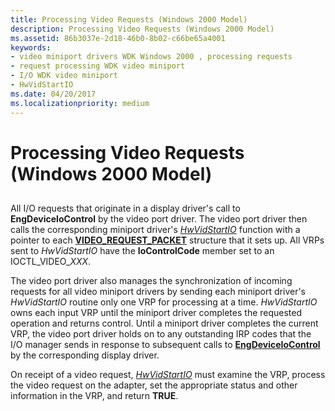 ```yaml
---
title: Processing Video Requests (Windows 2000 Model)
description: Processing Video Requests (Windows 2000 Model)
ms.assetid: 86b3037e-2d18-46b0-8b02-c66be65a4001
keywords:
- video miniport drivers WDK Windows 2000 , processing requests
- request processing WDK video miniport
- I/O WDK video miniport
- HwVidStartIO
ms.date: 04/20/2017
ms.localizationpriority: medium
---
```


# Processing Video Requests (Windows 2000 Model)


## <span id="ddk_processing_video_requests_windows_2000_model__gg"></span><span id="DDK_PROCESSING_VIDEO_REQUESTS_WINDOWS_2000_MODEL__GG"></span>


All I/O requests that originate in a display driver's call to **EngDeviceIoControl** by the video port driver. The video port driver then calls the corresponding miniport driver's [*HwVidStartIO*](https://msdn.microsoft.com/library/windows/hardware/ff567367) function with a pointer to each [**VIDEO\_REQUEST\_PACKET**](https://msdn.microsoft.com/library/windows/hardware/ff570547) structure that it sets up. All VRPs sent to *HwVidStartIO* have the **IoControlCode** member set to an IOCTL\_VIDEO\_*XXX*.

The video port driver also manages the synchronization of incoming requests for all video miniport drivers by sending each miniport driver's *HwVidStartIO* routine only one VRP for processing at a time. *HwVidStartIO* owns each input VRP until the miniport driver completes the requested operation and returns control. Until a miniport driver completes the current VRP, the video port driver holds on to any outstanding IRP codes that the I/O manager sends in response to subsequent calls to [**EngDeviceIoControl**](https://msdn.microsoft.com/library/windows/hardware/ff564838) by the corresponding display driver.

On receipt of a video request, [*HwVidStartIO*](https://msdn.microsoft.com/library/windows/hardware/ff567367) must examine the VRP, process the video request on the adapter, set the appropriate status and other information in the VRP, and return **TRUE**.

 

 





